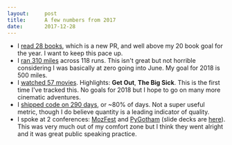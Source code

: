 ```yaml
---
layout:     post
title:      A few numbers from 2017
date:       2017-12-28
---
```


* I [read 28 books](https://www.goodreads.com/user/year_in_books/2017/52018258),
  which is a new PR, and well above my 20 book goal for the year. I want to keep
  this pace up.
* I [ran 310 miles](https://www.strava.com/athletes/7175427) across 118 runs.
  This isn't great but not horrible considering I was basically at zero going
  into June. My goal for 2018 is 500 miles.
* I [watched 57 movies](https://letterboxd.com/brendino/films/diary/).
  Highlights: **Get Out**, **The Big Sick**. This is the first time I've tracked
  this. No goals for 2018 but I hope to go on many more cinematic adventures.
* I [shipped code on 290 days](https://github.com/brendansudol), or ~80% of
  days. Not a super useful metric, though I do believe quantity is a leading
  indicator of quality.
* I spoke at 2 conferences: [MozFest](https://mozillafestival.org/) and
  [PyGotham](https://2017.pygotham.org/) (slide decks are [here](/decks)). This
  was very much out of my comfort zone but I think they went alright and it was
  great public speaking practice.
